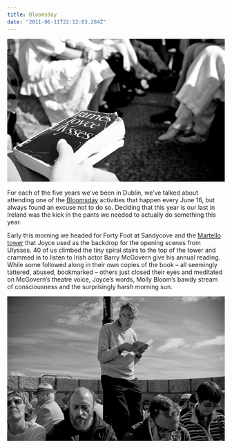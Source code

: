 ```yaml
---
title: Bloomsday
date: "2011-06-11T22:12:03.284Z"
---
```


![Ulysses](./book.jpg)

For each of the five years we’ve been in Dublin, we’ve talked about attending one of the [Bloomsday](http://en.wikipedia.org/wiki/Bloomsday) activities that happen every June 16, but always found an excuse not to do so. Deciding that this year is our last in Ireland was the kick in the pants we needed to actually do something this year.

Early this morning we headed for Forty Foot at Sandycove and the [Martello tower](http://www.dun-laoghaire.com/profile/joyce_tower/index.html) that Joyce used as the backdrop for the opening scenes from Ulysses. 40 of us climbed the tiny spiral stairs to the top of the tower and crammed in to listen to Irish actor Barry McGovern give his annual reading. While some followed along in their own copies of the book – all seemingly tattered, abused, bookmarked – others just closed their eyes and meditated on McGovern’s theatre voice, Joyce’s words, Molly Bloom’s bawdy stream of consciousness and the surprisingly harsh morning sun.

![Barry](./barry.jpg)


